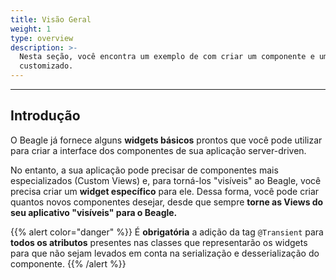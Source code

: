 ```yaml
---
title: Visão Geral
weight: 1
type: overview
description: >-
  Nesta seção, você encontra um exemplo de com criar um componente e um widget
  customizado.
---
```


---

## Introdução

O Beagle já fornece alguns **widgets básicos** prontos que você pode utilizar para criar a interface dos componentes de sua aplicação server-driven. 

No entanto, a sua aplicação pode precisar de componentes mais especializados \(Custom Views\) e, para torná-los "visíveis"  ao Beagle, você precisa criar um **widget específico** para ele. Dessa forma, você pode criar quantos novos componentes desejar, desde que sempre **torne as Views do seu aplicativo "visíveis" para o Beagle.**

{{% alert color="danger" %}}
É **obrigatória** a adição da tag `@Transient` para **todos os atributos** presentes nas classes que representarão os widgets para que não sejam levados em conta na serialização e desserialização do componente.
{{% /alert %}}
